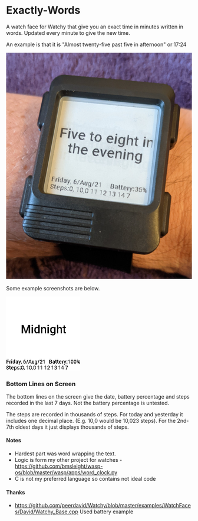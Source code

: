 # Exactly-Words

A watch face for Watchy that give you an exact time in minutes written in words. Updated every minute to give the new time. 

An example is that it is "Almost twenty-five past five in afternoon" or 17:24

![alt text](https://raw.githubusercontent.com/bmsleight/Exactly-Words/main/screenshots/watch.jpg)

Some example screenshots are below.

![alt text](https://raw.githubusercontent.com/bmsleight/Exactly-Words/main/screenshots/watchfaces.gif)

### Bottom Lines on Screen
The bottom lines on the screen give the date, battery percentage and steps recorded in the last 7 days. Not the battery percentage is untested. 

The steps are recorded in thousands of steps. For today and yesterday it includes one decimal place. (E.g. 10,0 would be 10,023 steps). For the 2nd-7th oldest days it just displays thousands of steps.

#### Notes

* Hardest part was word wrapping the text. 
* Logic is form my other project for watches - https://github.com/bmsleight/wasp-os/blob/master/wasp/apps/word_clock.py 
* C is not my preferred language so contains not ideal code


#### Thanks

*  https://github.com/peerdavid/Watchy/blob/master/examples/WatchFaces/David/Watchy_Base.cpp Used battery example   